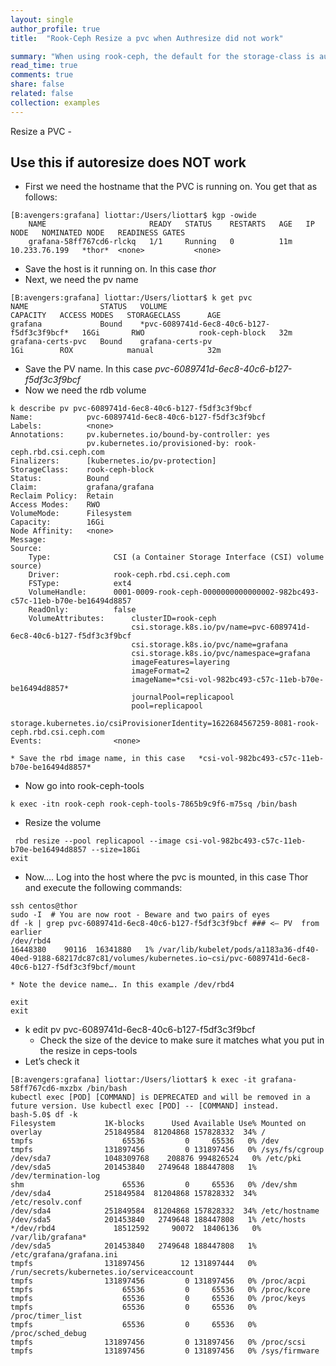 ```yaml
---
layout: single
author_profile: true
title:  "Rook-Ceph Resize a pvc when Authresize did not work"

summary: "When using rook-ceph, the default for the storage-class is autoresize=no.  Even after you enable it, existing PVC will not auto-resize.  Using this procedure, you can remedy that."
read_time: true
comments: true
share: false
related: false
collection: examples
---
```


Resize a PVC - 
## Use this if autoresize does NOT work
* First we need the hostname that the PVC is running on.  You get that as follows:
```
[B:avengers:grafana] liottar:/Users/liottar$ kgp -owide
	NAME                       READY   STATUS    RESTARTS   AGE   IP             	NODE   NOMINATED NODE   READINESS GATES
	grafana-58ff767cd6-rlckq   1/1     Running   0          11m   10.233.76.199   *thor*  <none>           <none>
```
* Save the host is it running on.  In this case *thor*
* Next, we need the pv name
```
[B:avengers:grafana] liottar:/Users/liottar$ k get pvc
NAME                STATUS   VOLUME                                     CAPACITY   ACCESS MODES   STORAGECLASS      AGE
grafana             Bound    *pvc-6089741d-6ec8-40c6-b127-f5df3c3f9bcf*   16Gi       RWO            rook-ceph-block   32m
grafana-certs-pvc   Bound    grafana-certs-pv                           1Gi        ROX            manual            32m
```	
* Save the PV name.  In this case  *pvc-6089741d-6ec8-40c6-b127-f5df3c3f9bcf*
* Now we need the rdb volume
```
k describe pv pvc-6089741d-6ec8-40c6-b127-f5df3c3f9bcf
Name:            pvc-6089741d-6ec8-40c6-b127-f5df3c3f9bcf
Labels:          <none>
Annotations:     pv.kubernetes.io/bound-by-controller: yes
                 pv.kubernetes.io/provisioned-by: rook-ceph.rbd.csi.ceph.com
Finalizers:      [kubernetes.io/pv-protection]
StorageClass:    rook-ceph-block
Status:          Bound
Claim:           grafana/grafana
Reclaim Policy:  Retain
Access Modes:    RWO
VolumeMode:      Filesystem
Capacity:        16Gi
Node Affinity:   <none>
Message:
Source:
    Type:              CSI (a Container Storage Interface (CSI) volume source)
    Driver:            rook-ceph.rbd.csi.ceph.com
    FSType:            ext4
    VolumeHandle:      0001-0009-rook-ceph-0000000000000002-982bc493-c57c-11eb-b70e-be16494d8857
    ReadOnly:          false
    VolumeAttributes:      clusterID=rook-ceph
                           csi.storage.k8s.io/pv/name=pvc-6089741d-6ec8-40c6-b127-f5df3c3f9bcf
                           csi.storage.k8s.io/pvc/name=grafana
                           csi.storage.k8s.io/pvc/namespace=grafana
                           imageFeatures=layering
                           imageFormat=2
                           imageName=*csi-vol-982bc493-c57c-11eb-b70e-be16494d8857*
                           journalPool=replicapool
                           pool=replicapool
                           storage.kubernetes.io/csiProvisionerIdentity=1622684567259-8081-rook-ceph.rbd.csi.ceph.com
Events:                <none>
```
	* Save the rbd image name, in this case   *csi-vol-982bc493-c57c-11eb-b70e-be16494d8857*
* Now go into rook-ceph-tools 
```
k exec -itn rook-ceph rook-ceph-tools-7865b9c9f6-m75sq /bin/bash
```
* Resize the volume
```
 rbd resize --pool replicapool --image csi-vol-982bc493-c57c-11eb-b70e-be16494d8857 --size=18Gi
exit
```
* Now….  Log into the host where the pvc is mounted, in this case Thor and execute the following commands:
```
ssh centos@thor
sudo -I  # You are now root - Beware and two pairs of eyes
df -k | grep pvc-6089741d-6ec8-40c6-b127-f5df3c3f9bcf ### <— PV  from earlier
/dev/rbd4                                                                                                                                               16448380    90116  16341880   1% /var/lib/kubelet/pods/a1183a36-df40-40ed-9188-68217dc87c81/volumes/kubernetes.io~csi/pvc-6089741d-6ec8-40c6-b127-f5df3c3f9bcf/mount
```
	* Note the device name…. In this example /dev/rbd4
```resize2fs /dev/rbd4
exit
exit
```
* k edit pv pvc-6089741d-6ec8-40c6-b127-f5df3c3f9bcf
	* Check the size of the device to make sure it matches what you put in the resize in ceps-tools
* Let’s check it
```
[B:avengers:grafana] liottar:/Users/liottar$ k exec -it grafana-58ff767cd6-mxzbx /bin/bash
kubectl exec [POD] [COMMAND] is DEPRECATED and will be removed in a future version. Use kubectl exec [POD] -- [COMMAND] instead.
bash-5.0$ df -k
Filesystem           1K-blocks      Used Available Use% Mounted on
overlay              251849584  81204868 157828332  34% /
tmpfs                    65536         0     65536   0% /dev
tmpfs                131897456         0 131897456   0% /sys/fs/cgroup
/dev/sda7            1048309768    208876 994826524   0% /etc/pki
/dev/sda5            201453840   2749648 188447808   1% /dev/termination-log
shm                      65536         0     65536   0% /dev/shm
/dev/sda4            251849584  81204868 157828332  34% /etc/resolv.conf
/dev/sda4            251849584  81204868 157828332  34% /etc/hostname
/dev/sda5            201453840   2749648 188447808   1% /etc/hosts
*/dev/rbd4             18512592     90072  18406136   0% /var/lib/grafana*
/dev/sda5            201453840   2749648 188447808   1% /etc/grafana/grafana.ini
tmpfs                131897456        12 131897444   0% /run/secrets/kubernetes.io/serviceaccount
tmpfs                131897456         0 131897456   0% /proc/acpi
tmpfs                    65536         0     65536   0% /proc/kcore
tmpfs                    65536         0     65536   0% /proc/keys
tmpfs                    65536         0     65536   0% /proc/timer_list
tmpfs                    65536         0     65536   0% /proc/sched_debug
tmpfs                131897456         0 131897456   0% /proc/scsi
tmpfs                131897456         0 131897456   0% /sys/firmware
```

